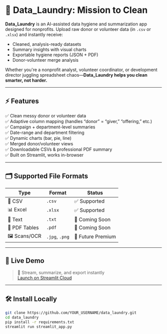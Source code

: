 # 🧺 Data_Laundry: Mission to Clean

**Data_Laundry** is an AI-assisted data hygiene and summarization app designed for nonprofits. Upload raw donor or volunteer data (in `.csv` or `.xlsx`) and instantly receive:

- Cleaned, analysis-ready datasets
- Summary insights with visual charts
- Exportable hygiene reports (JSON + PDF)
- Donor-volunteer merge analysis

Whether you're a nonprofit analyst, volunteer coordinator, or development director juggling spreadsheet chaos—**Data_Laundry helps you clean smarter, not harder.**

---

## ⚡ Features

✅ Clean messy donor or volunteer data  
✅ Adaptive column mapping (handles “donor” = “giver,” “offering,” etc.)  
✅ Campaign + department-level summaries  
✅ Date-range and department filtering  
✅ Dynamic charts (bar, pie, line)  
✅ Merged donor/volunteer views  
✅ Downloadable CSVs & professional PDF summary  
✅ Built on Streamlit, works in-browser  

---

## 🗂 Supported File Formats

| Type        | Format        | Status      |
|-------------|---------------|-------------|
| 📄 CSV       | `.csv`         | ✅ Supported |
| 📊 Excel     | `.xlsx`        | ✅ Supported |
| 📃 Text      | `.txt`         | 🚧 Coming Soon |
| 📄 PDF Tables | `.pdf`        | 🚧 Coming Soon |
| 🖼 Scans/OCR | `.jpg`, `.png` | 🚧 Future Premium |

---

## 🚀 Live Demo

> 🧼 Stream, summarize, and export instantly  
> [Launch on Streamlit Cloud](https://data-laundry.streamlit.app)

---

## 🛠️ Install Locally

```bash
git clone https://github.com/YOUR_USERNAME/data_laundry.git
cd data_laundry
pip install -r requirements.txt
streamlit run streamlit_app.py
